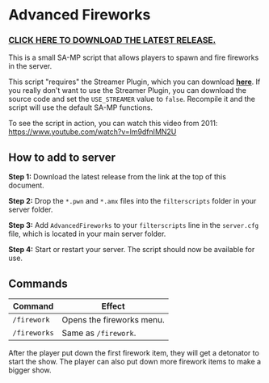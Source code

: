 # Advanced Fireworks

### [CLICK HERE TO DOWNLOAD THE LATEST RELEASE.](https://github.com/Basssiiie/Advanced-Fireworks/releases)

This is a small SA-MP script that allows players to spawn and fire fireworks in the server.

This script "requires" the Streamer Plugin, which you can download **[here](http://forum.sa-mp.com/showthread.php?t=102865)**. If you really don't want to use the Streamer Plugin, you can download the source code and set the `USE_STREAMER` value to `false`. Recompile it and the script will use the default SA-MP functions. 

To see the script in action, you can watch this video from 2011: https://www.youtube.com/watch?v=lm9dfnIMN2U

## How to add to server

**Step 1:** Download the latest release from the link at the top of this document.

**Step 2:** Drop the `*.pwn` and `*.amx` files into the `filterscripts` folder in your server folder.

**Step 3:** Add `AdvancedFireworks` to your `filterscripts` line in the `server.cfg` file, which is located in your main server folder.

**Step 4:** Start or restart your server. The script should now be available for use.

## Commands
| Command | Effect |
| --- | --- |
| `/firework` | Opens the fireworks menu. |
| `/fireworks` | Same as `/firework`. |

After the player put down the first firework item, they will get a detonator to start the show. The player can also put down more firework items to make a bigger show.
